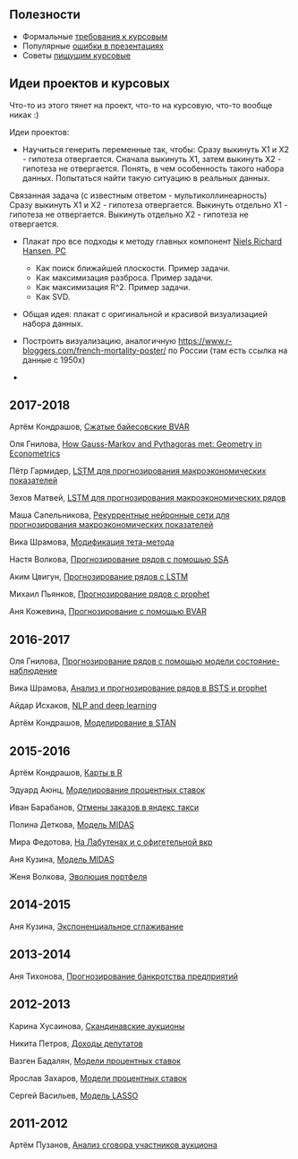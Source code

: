 ## Полезности

* Формальные [требования к курсовым](https://github.com/bdemeshev/course_works/blob/master/coursework_requirements.md)
* Популярные [ошибки в презентациях](https://github.com/bdemeshev/course_works/blob/master/typical_techinal_errors.md)
* Советы [пищущим курсовые](https://github.com/bdemeshev/epsilon/raw/master/e_001/metrics-errors/metrics-errors.pdf)


## Идеи проектов и курсовых

Что-то из этого тянет на проект, что-то на курсовую, что-то вообще никак :)


Идеи проектов:

* Научиться генерить переменные так, чтобы:
Сразу выкинуть Х1 и Х2 - гипотеза отвергается.
Сначала выкинуть Х1, затем выкинуть Х2 -
гипотеза не отвергается.
Понять, в чем особенность такого набора данных.
Попытаться найти такую ситуацию в реальных данных.

Связанная задача (с известным ответом - мультиколлинеарность)
Сразу выкинуть Х1 и Х2 - гипотеза отвергается.
Выкинуть отдельно Х1 - гипотеза не отвергается.
Выкинуть отдельно Х2 - гипотеза не отвергается.

* Плакат про все подходы к методу главных компонент
[Niels Richard Hansen, PC](www.math.ku.dk/~richard/courses/statlearn2011/pca.pdf)
  * Как поиск ближайшей плоскости. Пример задачи.
  * Как максимизация разброса. Пример задачи.
  * Как максимизация R^2. Пример задачи.
  * Как SVD.


* Общая идея: плакат с оригинальной и красивой визуализацией набора данных.

* Построить визуализацию, аналогичную https://www.r-bloggers.com/french-mortality-poster/ по России (там есть ссылка на данные с 1950х)

*



## 2017-2018

Артём Кондрашов, [Сжатые байесовские BVAR](https://github.com/akondrashov96/RcppBVAR)

Оля Гнилова, [How Gauss-Markov and Pythagoras met: Geometry in Econometrics](https://github.com/olyagnilova/gauss-markov-pythagoras)

Пётр Гармидер, [LSTM для прогнозирования макроэкономических показателей](https://github.com/PetrGarm/coursework)

Зехов Матвей, [LSTM для прогнозирования макроэкономических рядов](https://github.com/Pyatachokk/Course_work)

Маша Сапельникова, [Рекуррентные нейронные сети для прогнозирования макроэкономических показателей](https://github.com/maschasap/rnn)

Вика Шрамова, [Модификация тета-метода](https://github.com/VictoriaShramova/diploma)

Настя Волкова, [Прогнозирование рядов с помощью SSA](https://github.com/Anastasia4111/SSA)

Аким Цвигун, [Прогнозирование рядов с LSTM](https://github.com/Aktsvigun/term_paper)

Михаил Пьянков, [Прогнозирование рядов с prophet](https://github.com/MikhailPyankov/Course-paper)

Аня Кожевина, [Прогнозирование с помощью BVAR](https://github.com/akozhevina/kursach)


## 2016-2017

Оля Гнилова, [Прогнозирование рядов с помощью модели состояние-наблюдение](https://github.com/olyagnilova/term-paper/tree/master/2017)

Вика Шрамова, [Анализ и прогнозирование рядов в BSTS и prophet](https://github.com/VictoriaShramova/bsts_prophet_code)

Айдар Исхаков, [NLP and deep learning](https://github.com/bdemeshev/course_works/tree/master/2016_2017/iskhakov_nlp_deep_learning)

Артём Кондрашов, [Моделирование в STAN](https://github.com/bdemeshev/course_works/tree/master/2016_2017/kondrashov_stan)


## 2015-2016

Артём Кондрашов, [Карты в R](https://github.com/akondrashov96/Tutorials-Scripts/tree/master/Visualisation_maps)

Эдуард Аюнц, [Моделирование процентных ставок](https://github.com/bdemeshev/course_works/tree/master/2015_2016/2015_2b_ayunts_eduard_interest_rates)

Иван Барабанов, [Отмены заказов в яндекс такси](https://github.com/bdemeshev/course_works/tree/master/2015_2016/2015_3b_baranov_ivan_yandex_taxi)

Полина Деткова, [Модель MIDAS](https://github.com/bdemeshev/course_works/tree/master/2015_2016/2015_3b_detkova_polina_midas)

Мира Федотова, [На Лабутенах и с офигетельной вкр](https://github.com/bdemeshev/course_works/tree/master/2015_2016/2015_3b_fedotova_mira_louboutin)

Аня Кузина, [Модель MIDAS](https://github.com/bdemeshev/course_works/tree/master/2015_2016/2015_3b_kuzina_anna_midas)

Женя Волкова, [Эволюция портфеля](https://github.com/bdemeshev/course_works/tree/master/2015_2016/2015_3b_volkova_jenia_evolutsia_portfelia)


## 2014-2015

Аня Кузина, [Экспоненциальное сглаживание](https://github.com/bdemeshev/course_works/tree/master/2014_2015/2014_2b_Kuzina_Anna_exponential_smoothing)


## 2013-2014

Аня Тихонова, [Прогнозирование банкротства предприятий](https://github.com/bdemeshev/course_works/tree/master/2013_2014/2013_4b_tikhonova_bankruptcy)


## 2012-2013

Карина Хусаинова, [Скандинавские аукционы](https://github.com/bdemeshev/course_works/tree/master/2012_2013/2012_2b_karina_khusainova_scandinavian_auctions)

Никита Петров, [Доходы депутатов](https://github.com/bdemeshev/course_works/tree/master/2012_2013/2012_2b_nikita_petrov_dohod_deputatov)

Вазген Бадалян, [Модели процентных ставок](https://github.com/bdemeshev/course_works/tree/master/2012_2013/2012_2b_vazgen_badalyan_interest_rate_models)

Ярослав Захаров, [Модели процентных ставок](https://github.com/bdemeshev/course_works/tree/master/2012_2013/2012_3b_vasieliev_sergey_lasso)

Сергей Васильев, [Модель LASSO](https://github.com/bdemeshev/course_works/tree/master/2012_2013/2012_3b_vasieliev_sergey_lasso)



## 2011-2012

Артём Пузанов, [Анализ сговора участников аукциона](https://github.com/bdemeshev/course_works/tree/master/2011_2012/2011_4b_artem_puzanov)
